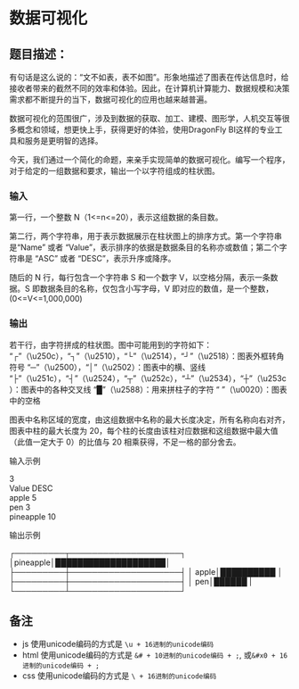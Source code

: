 # 数据可视化

## 题目描述：
有句话是这么说的：“文不如表，表不如图”。形象地描述了图表在传达信息时，给接收者带来的截然不同的效率和体验。因此，在计算机计算能力、数据规模和决策需求都不断提升的当下，数据可视化的应用也越来越普遍。

数据可视化的范围很广，涉及到数据的获取、加工、建模、图形学，人机交互等很多概念和领域，想更快上手，获得更好的体验，使用DragonFly BI这样的专业工具和服务是更明智的选择。

今天，我们通过一个简化的命题，来亲手实现简单的数据可视化。编写一个程序，对于给定的一组数据和要求，输出一个以字符组成的柱状图。

### 输入
第一行，一个整数 N（1<=n<=20），表示这组数据的条目数。

第二行，两个字符串，用于表示数据展示在柱状图上的排序方式。第一个字符串是“Name” 或者 “Value”，表示排序的依据是数据条目的名称亦或数值；第二个字符串是 “ASC” 或者 “DESC”，表示升序或降序。

随后的 N 行，每行包含一个字符串 S 和一个数字 V，以空格分隔，表示一条数据。S 即数据条目的名称，仅包含小写字母，V 即对应的数值，是一个整数，(0<=V<=1,000,000)

### 输出
若干行，由字符拼成的柱状图。图中可能用到的字符如下：
“┌”（\u250c），“┐”（\u2510），“└”（\u2514），“┘”（\u2518）：图表外框转角符号
“─”（\u2500），“│”（\u2502）：图表中的横、竖线
“├”（\u251c），“┤”（\u2524），“┬”（\u252c），“┴”（\u2534），“┼”（\u253c）：图表中的各种交叉线
“█”（\u2588）：用来拼柱子的字符
“ ”（\u0020）：图表中的空格

图表中名称区域的宽度，由这组数据中名称的最大长度决定，所有名称向右对齐， 图表中柱的最大长度为 20，每个柱的长度由该柱对应数据和这组数据中最大值（此值一定大于 0）的比值与 20 相乘获得，不足一格的部分舍去。 

输入示例

3  
Value DESC  
apple 5  
pen 3  
pineapple 10  

输出示例  

┌─────────┬────────────────────┐
│pineapple│████████████████████│
├─────────┼────────────────────┤
│    apple│██████████          │
├─────────┼────────────────────┤
│      pen│██████              |
└─────────┴────────────────────┘

## 备注
- js 使用unicode编码的方式是 `\u + 16进制的unicode编码`
- html 使用unicode编码的方式是 `&# + 10进制的unicode编码 + ;`, 或`&#x0 + 16进制的unicode编码 + ;`
- css 使用unicode编码的方式是 `\ + 16进制的unicode编码`
